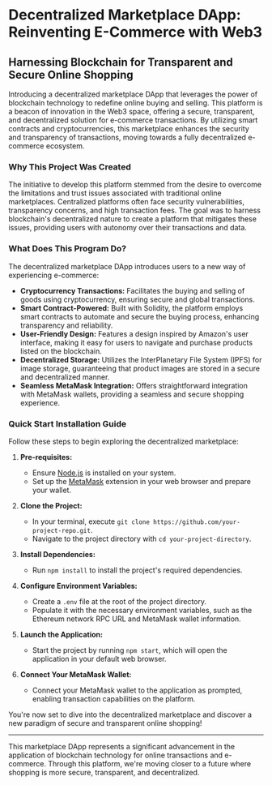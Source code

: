 # Decentralized Marketplace DApp: Reinventing E-Commerce with Web3

## Harnessing Blockchain for Transparent and Secure Online Shopping

Introducing a decentralized marketplace DApp that leverages the power of blockchain technology to redefine online buying and selling. This platform is a beacon of innovation in the Web3 space, offering a secure, transparent, and decentralized solution for e-commerce transactions. By utilizing smart contracts and cryptocurrencies, this marketplace enhances the security and transparency of transactions, moving towards a fully decentralized e-commerce ecosystem.

### Why This Project Was Created

The initiative to develop this platform stemmed from the desire to overcome the limitations and trust issues associated with traditional online marketplaces. Centralized platforms often face security vulnerabilities, transparency concerns, and high transaction fees. The goal was to harness blockchain's decentralized nature to create a platform that mitigates these issues, providing users with autonomy over their transactions and data.

### What Does This Program Do?

The decentralized marketplace DApp introduces users to a new way of experiencing e-commerce:

- **Cryptocurrency Transactions:** Facilitates the buying and selling of goods using cryptocurrency, ensuring secure and global transactions.
- **Smart Contract-Powered:** Built with Solidity, the platform employs smart contracts to automate and secure the buying process, enhancing transparency and reliability.
- **User-Friendly Design:** Features a design inspired by Amazon's user interface, making it easy for users to navigate and purchase products listed on the blockchain.
- **Decentralized Storage:** Utilizes the InterPlanetary File System (IPFS) for image storage, guaranteeing that product images are stored in a secure and decentralized manner.
- **Seamless MetaMask Integration:** Offers straightforward integration with MetaMask wallets, providing a seamless and secure shopping experience.

### Quick Start Installation Guide

Follow these steps to begin exploring the decentralized marketplace:

1. **Pre-requisites:**
   - Ensure [Node.js](https://nodejs.org/) is installed on your system.
   - Set up the [MetaMask](https://metamask.io/) extension in your web browser and prepare your wallet.

2. **Clone the Project:**
   - In your terminal, execute `git clone https://github.com/your-project-repo.git`.
   - Navigate to the project directory with `cd your-project-directory`.

3. **Install Dependencies:**
   - Run `npm install` to install the project's required dependencies.

4. **Configure Environment Variables:**
   - Create a `.env` file at the root of the project directory.
   - Populate it with the necessary environment variables, such as the Ethereum network RPC URL and MetaMask wallet information.

5. **Launch the Application:**
   - Start the project by running `npm start`, which will open the application in your default web browser.

6. **Connect Your MetaMask Wallet:**
   - Connect your MetaMask wallet to the application as prompted, enabling transaction capabilities on the platform.

You're now set to dive into the decentralized marketplace and discover a new paradigm of secure and transparent online shopping!

---

This marketplace DApp represents a significant advancement in the application of blockchain technology for online transactions and e-commerce. Through this platform, we're moving closer to a future where shopping is more secure, transparent, and decentralized.
